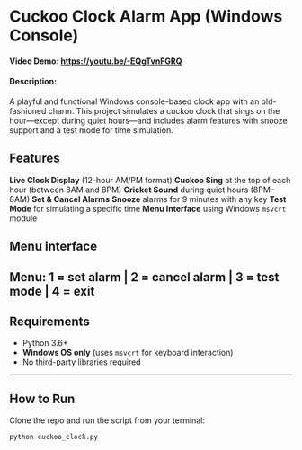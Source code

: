 # Cuckoo Clock Alarm App (Windows Console)

#### Video Demo:  <https://youtu.be/-EQgTvnFGRQ>

#### Description: 

A playful and functional Windows console-based clock app with an old-fashioned charm. This project simulates a cuckoo clock that sings on the hour—except during quiet hours—and includes alarm features with snooze support and a test mode for time simulation.

## Features

  **Live Clock Display** (12-hour AM/PM format)
  **Cuckoo Sing** at the top of each hour (between 8AM and 8PM)
  **Cricket Sound** during quiet hours (8PM–8AM)
  **Set & Cancel Alarms**
  **Snooze** alarms for 9 minutes with any key
  **Test Mode** for simulating a specific time
  **Menu Interface** using Windows `msvcrt` module
  
Menu interface
-----------------------------------------------------------------
Menu: 1 = set alarm | 2 = cancel alarm | 3 = test mode | 4 = exit 
-----------------------------------------------------------------

## Requirements

- Python 3.6+
- **Windows OS only** (uses `msvcrt` for keyboard interaction)
- No third-party libraries required

---

## How to Run

Clone the repo and run the script from your terminal:

```bash
python cuckoo_clock.py


